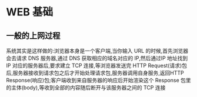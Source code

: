 # WEB 基础

## 一般的上网过程
系统其实是这样做的:浏览器本身是一个客户端,当你输入 URL 的时候,首先浏览器会去请求 DNS 服务器,通过 DNS 获取相应的域名对应的 IP,然后通过IP 地址找到 IP 对应的服务器后,要求建立 TCP 连接,等浏览器发送完 HTTP Request(请求)包后,服务器接收到请求包之后才开始处理请求包,服务器调用自身服务,返回HTTP Response(响应)包;客户端收到来自服务器的响应后开始渲染这个 Response 包里的主体(body),等收到全部的内容随后断开与该服务器之间的 TCP 连接
